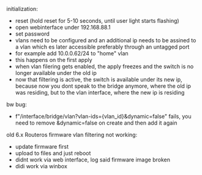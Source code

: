 initialization:
- reset (hold reset for 5-10 seconds, until user light starts flashing)
- open webinterface under 192.168.88.1
- set password
- vlans need to be configured and an additional ip needs to be assined to a vlan which es later accessible preferably through an untagged port
- for example add 10.0.0.62/24 to "home" vlan
- this happens on the first apply
- when vlan filering gets enabled, the apply freezes and the switch is no longer available under the old ip
- now that filtering is active, the switch is available under its new ip, because now you dont speak to the bridge anymore, where the old ip was residing, but to the vlan interface, where the new ip is residing

bw bug:
- f"/interface/bridge/vlan?vlan-ids={vlan_id}&dynamic=false" fails, you need to remove &dynamic=false on create and then add it again

old 6.x Routeros firmware vlan filtering not working:
- update firmware first
- upload to files and just reboot
- didnt work via web interface, log said firmware image broken
- didi work via winbox
